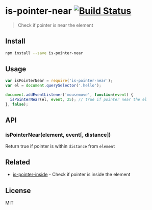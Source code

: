 # is-pointer-near [![Build Status][travis-image]][travis-url]

> Check if pointer is near the element

## Install

```sh
npm install --save is-pointer-near
```

## Usage

```js
var isPointerNear = require('is-pointer-near');
var el = document.querySelector('.hello');

document.addEventListener('mousemove', function(event) {
  isPointerNear(el, event, 25); // true if pointer near the el
}, false);
```

## API

### isPointerNear(element, event[, distance])

Return true if pointer is within `distance` from `element`

## Related

* [is-pointer-inside][is-pointer-inside] - Check if pointer is inside the element

## License

MIT

[travis-url]: https://travis-ci.org/andrepolischuk/is-pointer-near
[travis-image]: https://travis-ci.org/andrepolischuk/is-pointer-near.svg?branch=master

[is-pointer-inside]: https://github.com/andrepolischuk/is-pointer-inside

